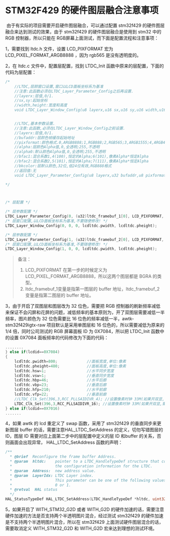 # STM32F429 的硬件图层融合注意事项

​	由于有实际的项目需要开启硬件图层融合，可以通过配置 stm32f429 的硬件图层融合来达到测试的效果，由于 stm32f429 的硬件图层融合是使用到 stm32 中的 RGB 控制器，所以只能在 RGB屏幕上面测试，而下面是配置流程和注意事项：

1，需要找到 ltdc.h 文件，设置 LCD_PIXFORMAT 宏为 LCD_PIXEL_FORMAT_ARGB8888 ，因为 rgb565 是没有透明度的。

2，在 ltdc.c 文件中，配置层配置，找到 LTDC_Init 函数中原来的层配置，下面的代码为层配置：

```c++
/*
    //LTDC,层颜窗口设置,窗口以LCD面板坐标系为基准
    //注意:此函数必须在LTDC_Layer_Parameter_Config之后再设置.
    //layerx:层值,0/1.
    //sx,sy:起始坐标
    //width,height:宽度和高度
    void LTDC_Layer_Window_Config(u8 layerx,u16 sx,u16 sy,u16 width,u16 height);


    //LTDC,基本参数设置.
    //注意:此函数,必须在LTDC_Layer_Window_Config之前设置.
    //layerx:层值,0/1.
    //bufaddr:层颜色帧缓存起始地址
    //pixformat:颜色格式.0,ARGB8888;1,RGB888;2,RGB565;3,ARGB1555;4,ARGB4444;5,L8;6;AL44;7;AL88
    //alpha:层颜色Alpha值,0,全透明;255,不透明
    //alpha0:默认颜色Alpha值,0,全透明;255,不透明
    //bfac1:混合系数1,4(100),恒定的Alpha;6(101),像素Alpha*恒定Alpha
    //bfac2:混合系数2,5(101),恒定的Alpha;7(111),像素Alpha*恒定Alpha
    //bkcolor:层默认颜色,32位,低24位有效,RGB888格式
    //返回值:无
    void LTDC_Layer_Parameter_Config(u8 layerx,u32 bufaddr,u8 pixformat,u8 alpha,u8 alpha0,u8 bfac1,u8 bfac2,u32 bkcolor);

*/



/* 层配置 */

/* 层参数配置 */
LTDC_Layer_Parameter_Config(0, (u32)ltdc_framebuf_1[0], LCD_PIXFORMAT, 255, 0, 6, 7, 0X000000);
/* 层窗口配置,以LCD面板坐标系为基准,不要随便修改! */
LTDC_Layer_Window_Config(0, 0, 0, lcdltdc.pwidth, lcdltdc.pheight);	

/* 层参数配置 */
LTDC_Layer_Parameter_Config(1, (u32)ltdc_framebuf_2[0], LCD_PIXFORMAT, 255, 0, 6, 7, 0X000000);
/* 层窗口配置,以LCD面板坐标系为基准,不要随便修改! */
LTDC_Layer_Window_Config(1, 0, 0, lcdltdc.pwidth, lcdltdc.pheight);	
```

> 备注：
>
> 1. LCD_PIXFORMAT 在第一步的时候定义为 LCD_PIXEL_FORMAT_ARGB8888，所以这两个图层都是 BGRA 的类型。
> 2. ltdc_framebuf_1变量是指第一图层的 buffer 地址，ltdc_framebuf_2 变量是指第二图层的 buffer 地址。



3，由于开启了双图层和图层改为 32 位色，需要把 RGB 控制器的刷新频率减低来保证不会闪屏和花屏的问题，减低频率的基本原则为，开了双图层需要减低一半频率，图片颜色为 32 位色需要比 16 位色的频率减低一半，awtk-stm32f429igtx-raw 项目默认是采用单图层和 16 位色的，所以需要减低为原来的 1/4 倍，同时公司测试的 RGB 屏幕面板 ID 为 0X7084，所以把 LTDC_Init  函数中的设置 0X7084 面板频率的代码修改为下面的代码：

```c++
........
} else if(lcdid==0X7084)
{
    lcdltdc.pwidth=800;			    //面板宽度,单位:像素
    lcdltdc.pheight=480;		    //面板高度,单位:像素
    lcdltdc.hsw=1;				    //水平同步宽度
    lcdltdc.vsw=1;				    //垂直同步宽度
    lcdltdc.hbp=46;				    //水平后廊
    lcdltdc.vbp=23;				    //垂直后廊
    lcdltdc.hfp=210;			    //水平前廊
    lcdltdc.vfp=22;				    //垂直前廊
    //LTDC_Clk_Set(396,3,RCC_PLLSAIDIVR_4); //设置像素时钟 33M(如果开双显,需要降低DCLK到:18.75Mhz  300/4/4,才会比较好)
    LTDC_Clk_Set(396,3,RCC_PLLSAIDIVR_16); //设置像素时钟 33M(如果开双显,需要降低DCLK到:18.75Mhz  300/4/4,才会比较好)
} else if(lcdid==0X7016)	
.......
```

4，如果 awtk 的 lcd 重定义了 swap 函数，采用了 stm32f429 的垂直同步来更新图层 buffer 的话，需要注意HAL_LTDC_SetAddress 的定义，切勿写错图层的 ID，图层 ID 需要对应上面第二步中的层配置中定义的层 ID 和buffer 的关系，否则画面会出现异常， HAL_LTDC_SetAddress 函数的声明：

``` c++
/**
  * @brief  Reconfigure the frame buffer Address.
  * @param  hltdc:    pointer to a LTDC_HandleTypeDef structure that contains
  *                   the configuration information for the LTDC.
  * @param  Address:  new address value.
  * @param  LayerIdx: LTDC Layer index.
  *                   This parameter can be one of the following values:
  *                   0 or 1.
  * @retval  HAL status
  */
HAL_StatusTypeDef HAL_LTDC_SetAddress(LTDC_HandleTypeDef *hltdc, uint32_t Address, uint32_t LayerIdx);
```

5，如果开启了 WITH_STM32_G2D 或者 WITH_G2D 的硬件加速的话，需要注意硬件加速的方法是否支持两个半透明图片混合，经过测试 stm32f429 的硬件加速是不支持两个半透明图片混合，所以在 stm32f429 上面测试硬件图层混合的话，需要取消定义  WITH_STM32_G2D 和 WITH_G2D 宏来达到理想的测试环境。